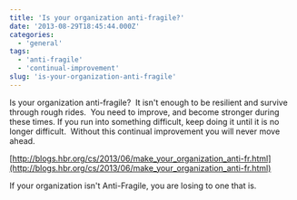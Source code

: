 ```yaml
---
title: 'Is your organization anti-fragile?'
date: '2013-08-29T18:45:44.000Z'
categories:
  - 'general'
tags:
  - 'anti-fragile'
  - 'continual-improvement'
slug: 'is-your-organization-anti-fragile'
---
```


Is your organization anti-fragile?  It isn't enough to be resilient and survive through rough rides.  You need to improve, and become stronger during these times. If you run into something difficult, keep doing it until it is no longer difficult.  Without this continual improvement you will never move ahead.

[http://blogs.hbr.org/cs/2013/06/make_your_organization_anti-fr.html](http://blogs.hbr.org/cs/2013/06/make_your_organization_anti-fr.html)

If your organization isn't Anti-Fragile, you are losing to one that is.
